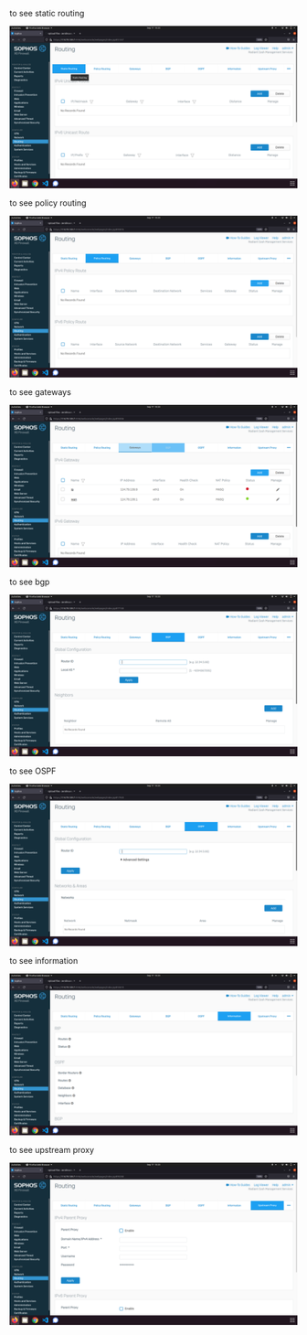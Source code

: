 to see static routing

![](_1.png)

to see policy routing

![](_2.png)

to see gateways

![](_3.png)

to see bgp

![](_4.png)

to see OSPF

![](_5.png)

to see information

![](_6.png)

to see upstream proxy

![](_7.png)
